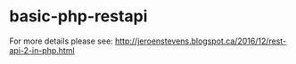 # basic-php-restapi

For more details please see:
http://jeroenstevens.blogspot.ca/2016/12/rest-api-2-in-php.html
